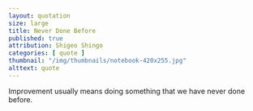 ```yaml
---
layout: quotation
size: large
title: Never Done Before
published: true
attribution: Shigeo Shingo
categories: [ quote ]
thumbnail: "/img/thumbnails/notebook-420x255.jpg"
alttext: quote
---
```


Improvement usually means doing something that we have never done before.
